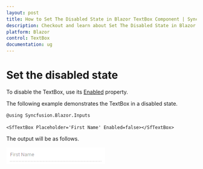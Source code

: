 ```yaml
---
layout: post
title: How to Set The Disabled State in Blazor TextBox Component | Syncfusion
description: Checkout and learn about Set The Disabled State in Blazor TextBox component of Syncfusion, and more details.
platform: Blazor
control: TextBox
documentation: ug
---
```


# Set the disabled state

To disable the TextBox, use its
[Enabled](https://help.syncfusion.com/cr/blazor/Syncfusion.Blazor.Inputs.SfTextBox.html#Syncfusion_Blazor_Inputs_SfTextBox_Enabled)
property.

The following example demonstrates the TextBox in
a disabled state.

```cshtml
@using Syncfusion.Blazor.Inputs

<SfTextBox Placeholder='First Name' Enabled=false></SfTextBox>
```

The output will be as follows.

![textbox](../images/disabled.png)